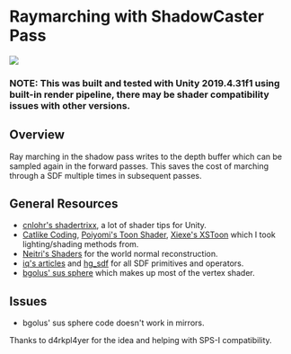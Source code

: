 # Raymarching with ShadowCaster Pass

<img src="Images/preview.gif" align="middle"/>

### NOTE: This was built and tested with Unity 2019.4.31f1 using built-in render pipeline, there may be shader compatibility issues with other versions.

## Overview

Ray marching in the shadow pass writes to the depth buffer which can be sampled again in the forward passes. This saves the cost of marching through a SDF multiple times in subsequent passes.

## General Resources

- [cnlohr's shadertrixx](https://github.com/cnlohr/shadertrixx),
a lot of shader tips for Unity.
- [Catlike Coding](https://catlikecoding.com/unity/tutorials/scriptable-render-pipeline/reflections/), [Poiyomi's Toon Shader](https://github.com/poiyomi/PoiyomiToonShader), [Xiexe's XSToon](https://github.com/Xiexe/Xiexes-Unity-Shaders) which I took lighting/shading methods from.
- [Neitri's Shaders](https://github.com/netri/Neitri-Unity-Shaders) for the world normal reconstruction.
- [iq's articles](https://iquilezles.org/articles/distfunctions/) and [hg_sdf](https://mercury.sexy/hg_sdf/) for all SDF primitives and operators.
- [bgolus' sus sphere](https://bgolus.medium.com/rendering-a-sphere-on-a-quad-13c92025570c) which makes up most of the vertex shader.

## Issues

- bgolus' sus sphere code doesn't work in mirrors.

Thanks to d4rkpl4yer for the idea and helping with SPS-I compatibility.